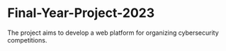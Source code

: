 # Final-Year-Project-2023
The project aims to develop a web platform for organizing cybersecurity competitions.

